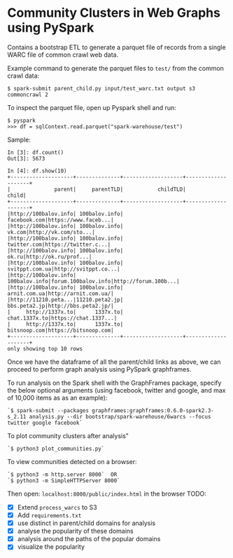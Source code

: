 # Community Clusters in Web Graphs using PySpark

Contains a bootstrap ETL to generate a parquet file of records from a single WARC file of common crawl web data.

Example command to generate the parquet files to ```test/``` from the common crawl data:

    $ spark-submit parent_child.py input/test_warc.txt output s3 commoncrawl 2 

To inspect the parquet file, open up Pyspark shell and run:

```
$ pyspark
>>> df = sqlContext.read.parquet("spark-warehouse/test")
```

Sample:
```
In [3]: df.count()
Out[3]: 5673

In [4]: df.show(10)
+--------------------+--------------+-------------------+--------------------+
|              parent|     parentTLD|           childTLD|               child|
+--------------------+--------------+-------------------+--------------------+
|http://100balov.info| 100balov.info|       facebook.com|https://www.faceb...|
|http://100balov.info| 100balov.info|             vk.com|http://vk.com/sto...|
|http://100balov.info| 100balov.info|        twitter.com|https://twitter.c...|
|http://100balov.info| 100balov.info|              ok.ru|http://ok.ru/prof...|
|http://100balov.info| 100balov.info|     svitppt.com.ua|http://svitppt.co...|
|http://100balov.info| 100balov.info|forum.100balov.info|http://forum.100b...|
|http://100balov.info| 100balov.info|       arnit.com.ua|http://arnit.com.ua/|
|http://11210.peta...|11210.peta2.jp|       bbs.peta2.jp|http://bbs.peta2.jp/|
|     http://1337x.to|      1337x.to|      chat.1337x.to|https://chat.1337...|
|     http://1337x.to|      1337x.to|       bitsnoop.com|https://bitsnoop.com|
+--------------------+--------------+-------------------+--------------------+
only showing top 10 rows

```
Once we have the dataframe of all the parent/child links as above, we can proceed 
to perform graph analysis using PySpark graphframes. 

To run analysis on the Spark shell with the GraphFrames package, specify the below optional arguments (using facebook, twitter and google, and max of 10,000 items as as an example):
    
    `$ spark-submit --packages graphframes:graphframes:0.6.0-spark2.3-s_2.11 analysis.py --dir bootstrap/spark-warehouse/6warcs --focus twitter google facebook`

To plot community clusters after analysis"

    `$ python3 plot_communities.py`

To view communities detected on a browser:

    `$ python3 -m http.server 8000`  OR
    `$ python3 -m SimpleHTTPServer 8000`

Then open:
`localhost:8000/public/index.html` in the browser
TODO:

- [x] Extend `process_warcs` to S3
- [x] Add `requirements.txt`
- [x] use distinct in parent/child domains for analysis
- [x] analyse the popularity of these domains
- [x] analysis around the paths of the popular domains
- [x] visualize the popularity 